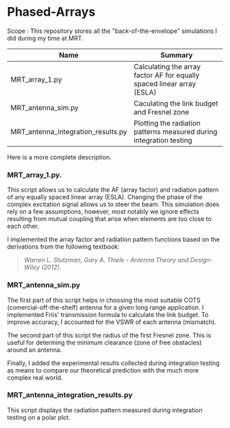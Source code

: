 # Phased-Arrays

Scope : This repository stores all the "back-of-the-envelope" simulations I did during my time at MRT. 

| Name  | Summary |
| ------------- | ------------- |
| MRT_array_1.py | Calculating the array factor AF for equally spaced linear array (ESLA) |
| MRT_antenna_sim.py  | Caculating the link budget and Fresnel zone  |
| MRT_antenna_integration_results.py | Plotting the radiation patterns measured during integration testing |

Here is a more complete description. 

### MRT_array_1.py. 

This script allows us to calculate the AF (array factor) and radiation pattern of any equally spaced linear array (ESLA). Changing the phase of the complex excitation signal allows us to steer the beam. This simulation does rely on a few assumptions, however, most notably we ignore effects resulting from mutual coupling that arise when elements are too close to each other.

I implemented the array factor and radiation pattern functions based on the derivations from the following textbook:   
 > *Warren L. Stutzman, Gary A. Thiele - Antenna Theory and Design-Wiley (2012)*.

### MRT_antenna_sim.py

The first part of this script helps in choosing the most suitable COTS (comercial-off-the-shelf) antenna for a given long range application. I implemented Friis' transmission formula to calculate the link budget. To improve accuracy, I accounted for the VSWR of each antenna (mismatch). 

The second part of this script the radius of the first Fresnel zone. This is useful for determing the minimum clearance (zone of free obstacles) around an antenna. 

Finally, I added the experimental results collected during integration testing as means to compare our theoretical prediction with the much more complex real world. 

### MRT_antenna_integration_results.py

This script displays the radiation pattern measured during integration testing on a polar plot. 
